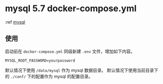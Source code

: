 # mysql 5.7 docker-compose.yml

:ref [mysql](https://hub.docker.com/_/mariadb)

## 使用

启动前在 `docker-compose.yml` 同级新建 `.env` 文件，增加如下内容。

```env
MYSQL_ROOT_PASSWORD=yourpassword
```

默认情况下使用 `/data/mysql` 作为 mysql 数据目录。
默认情况下使用当前目录下的 `./conf/` 下的配置作为 mysql 的配置目录。
